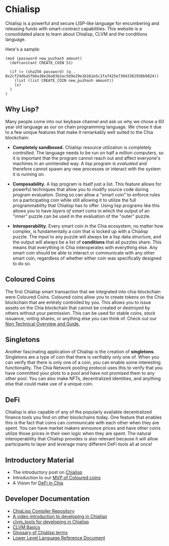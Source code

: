 # Chialisp

Chialisp is a powerful and secure LISP-like language for encumbering and releasing funds with smart-contract capabilities.
This website is a consolidated place to learn about Chialisp, CLVM and the conditions language.

Here's a sample:
```chialisp
(mod (password new_puzhash amount)
  (defconstant CREATE_COIN 51)

  (if (= (sha256 password) (q . 0x2cf24dba5fb0a30e26e83b2ac5b9e29e1b161e5c1fa7425e73043362938b9824))
    (list (list CREATE_COIN new_puzhash amount))
    (x)
  )
)
```

## Why Lisp?

Many people come into our keybase channel and ask us why we chose a 60 year old language as our on chain programming language.
We chose it due to a few unique features that make it remarkably well suited to the Chia blockchain:

* **Completely sandboxed.** Chialisp resource utilization is completely controlled.
The language needs to be run on half a million computers, so it is important that the program cannot reach out and affect everyone's machines in an unintended way.
A lisp program is *evaluated* and therefore cannot spawn any new processes or interact with the system it is running on.

* **Composability.** A lisp program is itself just a list.
This feature allows for powerful techniques that allow you to modify source code during program evaluation.
Doing so can allow a "smart coin" to enforce rules on a participating coin while still allowing it to utilize the full programmability that Chialisp has to offer.
Using lisp programs like this allows you to have *layers of smart coins* in which the output of an "inner" puzzle can be used in the evaluation of the "outer" puzzle.

* **Interoperability.** Every smart coin in the Chia ecosystem, no matter how complex, is fundamentally a coin that is locked up with a Chialisp puzzle. The input to any puzzle will always be a lisp data structure, and the output will always be a list of **conditions** that all puzzles share. This means that everything in Chia interoperates with everything else.
Any smart coin should be able to interact or communicate with any other smart coin, regardless of whether either coin was specifically designed to do so.

## Coloured Coins

The first Chialisp smart transaction that we integrated into chia-blockchain were Coloured Coins. Coloured coins allow you to create tokens on the Chia blockchain that are entirely controlled by you.
This allows you to issue assets on the Chia blockchain that cannot be created or destroyed by others without your permission.
This can be used for stable coins, stock issuance, voting shares, or anything else you can think of.
Check out our [Non Technical Overview and Guide.](https://www.youtube.com/watch?v=YOlpmCBK8zY)

## Singletons

Another fascinating application of Chialisp is the creation of **singletons**.
Singletons are a type of coin that there is verifiably only one of.
When you can verify that there is only one of a coin, you can enable some interesting functionality.
The Chia Network pooling protocol uses this to verify that you have committed your plots to a pool and have not promised them to any other pool.
You can also make NFTs, decentralized identities, and anything else that could make use of a unique coin.

## DeFi

Chialisp is also capable of any of the popularly available decentralized finance tools you find on other blockchains today.
One feature that enables this is the fact that coins can communicate with each other when they are spent.
You can have market makers announce prices and have other coins utilize those prices in their own logic when they are spent.
The natural interoperability that Chialisp provides is also relevant because it will allow participants to layer and leverage many different DeFi tools all at once!

## Introductory Material

- The introductory post on [Chialisp](https://www.chia.net/2019/11/27/chialisp.en.html)
- Introduction to our [MVP of Coloured coins](https://www.chia.net/2020/04/29/coloured-coins-launch.en.html)
- A Vision for [DeFi in Chia](https://www.chia.net/2021/07/13/a-vision-for-defi-in-chia.en.html)

## Developer Documentation

- [ChiaLisp Compiler Repository](https://github.com/Chia-Network/clvm)
- [A video introduction to developing in Chialisp](https://www.youtube.com/watch?v=dEFLJSU87K8)
- [clvm_tools for developing in Chialisp](https://github.com/Chia-Network/clvm_tools)
- [CLVM Basics](/docs/)
- [Glossary of Chialisp terms](/docs/glossary/)
- [Lower Level Language Reference Document](/docs/ref/clvm/)
